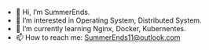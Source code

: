 - 👋 Hi, I’m SummerEnds.
- 👀 I’m interested in Operating System, Distributed System.
- 🌱 I’m currently learning Nginx, Docker, Kubernentes.
- 📫 How to reach me: SummerEnds11@outlook.com 

<!---
summerends11/summerends11 is a ✨ special ✨ repository because its `README.md` (this file) appears on your GitHub profile.
You can click the Preview link to take a look at your changes.
--->
